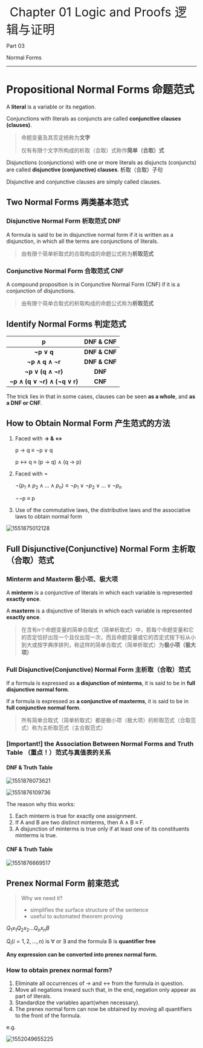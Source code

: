 <font size=6> Chapter 01 Logic and Proofs 逻辑与证明</font>

Part 03

Normal Forms

------

# Propositional Normal Forms 命题范式

A **literal** is a variable or its negation.

Conjunctions with literals as conjuncts are called **conjunctive clauses (clauses)**.

> 命题变量及其否定统称为**文字**
>
> 仅有有限个文字所构成的析取（合取）式称作**简单（合取）式**

Disjunctions (conjunctions) with one or more literals as disjuncts (conjuncts) are called **disjunctive (conjunctive) clauses**.  析取（合取）子句

Disjunctive and conjunctive clauses are simply called clauses.

## Two Normal Forms 两类基本范式

### Disjunctive Normal Form 析取范式 DNF

A formula is said to be in disjunctive normal form if it is written as a disjunction, in which all the terms are conjunctions of literals.

> 由有限个简单析取式的合取构成的命题公式称为**析取范式**

### Conjunctive Normal Form 合取范式 CNF

A compound proposition is in Conjunctive Normal Form (CNF) if it is a conjunction of disjunctions.

> 由有限个简单合取式的析取构成的命题公式称为**析取范式**

## Identify Normal Forms 判定范式

|              p               | **DNF & CNF** |
| :--------------------------: | :-----------: |
|          **¬p ∨ q**          | **DNF & CNF** |
|       **¬p ∧ q ∧ ¬r**        | **DNF & CNF** |
|      **¬p ∨ (q ∧ ¬r)**       |    **DNF**    |
| **¬p ∧ (q ∨ ¬r) ∧ (¬q ∨ r)** |    **CNF**    |

The trick lies in that in some cases, clauses can be seen **as a whole**, and **as a DNF or CNF**.

## How to Obtain Normal Form 产生范式的方法

1. Faced with **→ & ↔**

   p → q ≡ ¬p ∨ q

   p ↔ q ≡ (p → q) ∧ (q → p)

2. Faced with **¬**

   $¬(p_1 ∧ p_2 ∧ ... ∧ p_n) ≡ ¬p_1 ∨ ¬p_2  ∨  ...  ∨ ¬p_n​$

   ¬¬p ≡ p

3. Use of the commutative laws, the distributive laws and the associative laws to obtain normal form

![1551875012128](..\img\CH01\010.png)

## Full Disjunctive(Conjunctive) Normal Form 主析取（合取）范式

### Minterm and Maxterm 极小项、极大项

A **minterm** is a conjunctive of literals in which each variable is represented **exactly once**.

A **maxterm** is a disjunctive of literals in which each variable is represented **exactly once**.

> 在含有n个命题变量的简单合取式（简单析取式）中，若每个命题变量和它的否定恰好出现一个且仅出现一次，而且命题变量或它的否定式按下标从小到大或按字典序排列，称这样的简单合取式（简单析取式）为**极小项（极大项）**

### Full Disjunctive(Conjunctive) Normal Form 主析取（合取）范式

If a formula is expressed as **a disjunction of minterms**, it is said to be in **full disjunctive normal form**.

If a formula is expressed as **a conjunctive of maxterms**, it is said to be in **full conjunctive normal form**.

> 所有简单合取式（简单析取式）都是极小项（极大项）的析取范式（合取范式）称为主析取范式（主合取范式）

### [Important!] the Association Between Normal Forms and Truth Table （重点！）范式与真值表的关系

 #### DNF & Truth Table

![1551876073621](..\img\CH01\011.png)

![1551876109736](..\img\CH01\012.png)

The reason why this works:

1. Each minterm is true for exactly one assignment.
2. If A and B are two distinct minterms, then A ∧ B ≡ F.
3. A disjunction of minterms is true only if at least one of its constituents minterms is true.

#### CNF & Truth Table

![1551876669517](..\img\CH01\013.png)

## Prenex Normal Form 前束范式

> Why we need it?
>
> - simplifies the surface structure of the sentence
> - useful to automated theorem proving

$Q_1x_1Q_2x_2...Q_nx_nB$

$Q_i(i = 1,2,...,n)$ is ∀ or ∃ and the formula B is **quantifier free**



**Any expression can be converted into prenex normal form.**

### How to obtain prenex normal form?

1. Eliminate all occurrences of → and ↔ from the formula in question.
2. Move all negations inward such that, in the end, negation only appear as part of literals.
3. Standardize the variables apart(when necessary).
4. The prenex normal form can now be obtained by moving all quantifiers to the front of the formula.

e.g.

![1552049655225](..\img\CH01\014.png)

